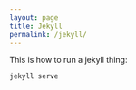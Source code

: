 ```yaml
---
layout: page
title: Jekyll
permalink: /jekyll/
---
```


This is how to run a jekyll thing:

```
jekyll serve
```